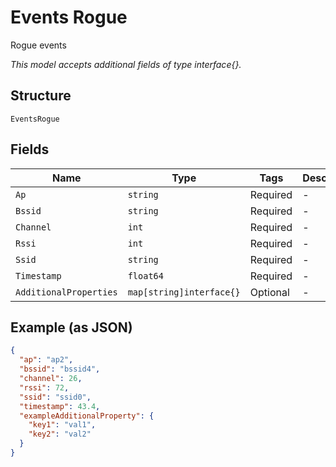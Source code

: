 
# Events Rogue

Rogue events

*This model accepts additional fields of type interface{}.*

## Structure

`EventsRogue`

## Fields

| Name | Type | Tags | Description |
|  --- | --- | --- | --- |
| `Ap` | `string` | Required | - |
| `Bssid` | `string` | Required | - |
| `Channel` | `int` | Required | - |
| `Rssi` | `int` | Required | - |
| `Ssid` | `string` | Required | - |
| `Timestamp` | `float64` | Required | - |
| `AdditionalProperties` | `map[string]interface{}` | Optional | - |

## Example (as JSON)

```json
{
  "ap": "ap2",
  "bssid": "bssid4",
  "channel": 26,
  "rssi": 72,
  "ssid": "ssid0",
  "timestamp": 43.4,
  "exampleAdditionalProperty": {
    "key1": "val1",
    "key2": "val2"
  }
}
```

